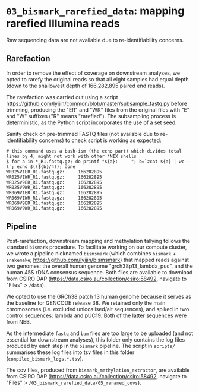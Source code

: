 # `03_bismark_rarefied_data`: mapping rarefied Illumina reads #

Raw sequencing data are not available due to re-identifiability concerns.

## Rarefaction ##

In order to remove the effect of coverage on downstream analyses, we opted to rarefy the original reads so that all eight samples had equal depth (down to the shallowest depth of 166,282,895 paired end reads).

The rarefaction was carried out using a script https://github.com/lyijin/common/blob/master/subsample_fastq.py before trimming, producing the "ER" and "WR" files from the original files with "E" and "W" suffixes ("R" means "rarefied"). The subsampling process is deterministic, as the Python script incorporates the use of a set seed.

Sanity check on pre-trimmed FASTQ files (not available due to re-identifiability concerns) to check script is working as expected:

```shell
# this command uses a bash-ism (the echo part) which divides total lines by 4, might not work with other *NIX shells
$ for a in *_R1.fastq.gz; do printf "${a}:     "; b=`zcat ${a} | wc -l`; echo $((${b}/4)); done
WR025V1ER_R1.fastq.gz:     166282895
WR025V1WR_R1.fastq.gz:     166282895
WR025V9ER_R1.fastq.gz:     166282895
WR025V9WR_R1.fastq.gz:     166282895
WR069V1ER_R1.fastq.gz:     166282895
WR069V1WR_R1.fastq.gz:     166282895
WR069V9ER_R1.fastq.gz:     166282895
WR069V9WR_R1.fastq.gz:     166282895
```

## Pipeline ##

Post-rarefaction, downstream mapping and methylation tallying follows the standard `bismark` procedure. To facilitate working on our compute cluster, we wrote a pipeline nicknamed `bismsmark` (which combines `bismark` + `snakemake`; https://github.com/lyijin/bismsmark) that mapped reads against two genomes: the overall human genome "grch38p13_lambda_puc", and the human 45S rDNA consensus sequence. Both files are available to download from CSIRO DAP (https://data.csiro.au/collection/csiro:58492, navigate to "Files" > `/data`).

We opted to use the GRCh38 patch 13 human genome because it serves as the baseline for GENCODE release 38. We retained only the main chromosomes (i.e. excluded unlocalised/alt sequences), and spiked in two control sequences: lambda and pUC19. Both of the latter sequences were from NEB.

As the intermediate `fastq` and `bam` files are too large to be uploaded (and not essential for downstream analyses), this folder only contains the log files produced by each step in the `bismark` pipeline. The script in `scripts/` summarises these log files into tsv files in this folder (`compiled_bismark_logs.*.tsv`).

The cov files, produced from `bismark_methylation_extractor`, are available from CSIRO DAP (https://data.csiro.au/collection/csiro:58492, navigate to "Files" > `/03_bismark_rarefied_data/05_renamed_covs`).
